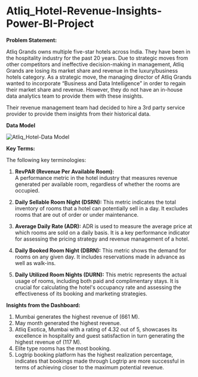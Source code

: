 # Atliq_Hotel-Revenue-Insights-Power-BI-Project

**Problem Statement:**


Atliq Grands owns multiple five-star hotels across India. They have been in the hospitality industry for the past 20 years. Due to strategic moves from other competitors and ineffective decision-making in management, Atliq Grands are losing its market share and revenue in the luxury/business hotels category. As a strategic move, the managing director of Atliq Grands wanted to incorporate “Business and Data Intelligence” in order to regain their market share and revenue. However, they do not have an in-house data analytics team to provide them with these insights.

Their revenue management team had decided to hire a 3rd party service provider to provide them insights from their historical data.

**Data Model**

![Atliq_Hotel-Data Model](https://github.com/Maryamfaisalz/Atliq_Hotel-Revenue-Insights-Power-BI-Project/assets/79410940/38e69d6f-b3b1-43ef-962c-eded12dc0b8e)


**Key Terms:**


The following key terminologies:

1) **RevPAR (Revenue Per Available Room):**  
A performance metric in the hotel industry that measures revenue generated per available room, regardless of whether the rooms are occupied.

2) **Daily Sellable Room Night (DSRN):**
This metric indicates the total inventory of rooms that a hotel can potentially sell in a day. It excludes rooms that are out of order    or under maintenance.

3) **Average Daily Rate (ADR):**
ADR is used to measure the average price at which rooms are sold on a daily basis. It is a key performance indicator for assessing the pricing strategy and revenue management of a hotel.

4) **Daily Booked Room Night (DBRN):**
This metric shows the demand for rooms on any given day. It includes reservations made in advance as well as walk-ins.

5) **Daily Utilized Room Nights (DURN):**
This metric represents the actual usage of rooms, including both paid and complimentary stays. It is crucial for calculating the hotel's occupancy rate and assessing the effectiveness of its booking and marketing strategies.



**Insights from the Dashboard:**
1) Mumbai generates the highest revenue of (661 M).
2) May month generated the highest revenue.
3) Atliq Exotica, Mumbai with a rating of 4.32 out of 5, showcases its excellence in hospitality and guest satisfaction in turn generating the highest revenue of (117 M).
4) Elite type rooms has the most booking.
5) Logtrip booking platform has the highest realization percentage, indicates that bookings made through Logtrip are more successful in terms of achieving closer to the maximum potential revenue.
